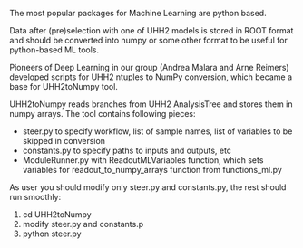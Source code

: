 The most popular packages for Machine Learning are python based. 

Data after (pre)selection with one of UHH2 models is stored in ROOT format and should be converted into numpy or some other format to be useful for python-based ML tools.

Pioneers of Deep Learning in our group (Andrea Malara and Arne Reimers) developed scripts for UHH2 ntuples to NumPy conversion, which became a base for UHH2toNumpy tool.
 
UHH2toNumpy reads branches from UHH2 AnalysisTree and stores them in numpy arrays.
The tool contains following pieces:
- steer.py to specify workflow, list of sample names, list of variables to be skipped in conversion 
- constants.py to specify paths to inputs and outputs, etc
- ModuleRunner.py with ReadoutMLVariables function, which sets variables for readout_to_numpy_arrays function from functions_ml.py 

As user you should modify only steer.py and constants.py, the rest should run smoothly:
1) cd UHH2toNumpy
2) modify  steer.py and constants.p
3) python steer.py


